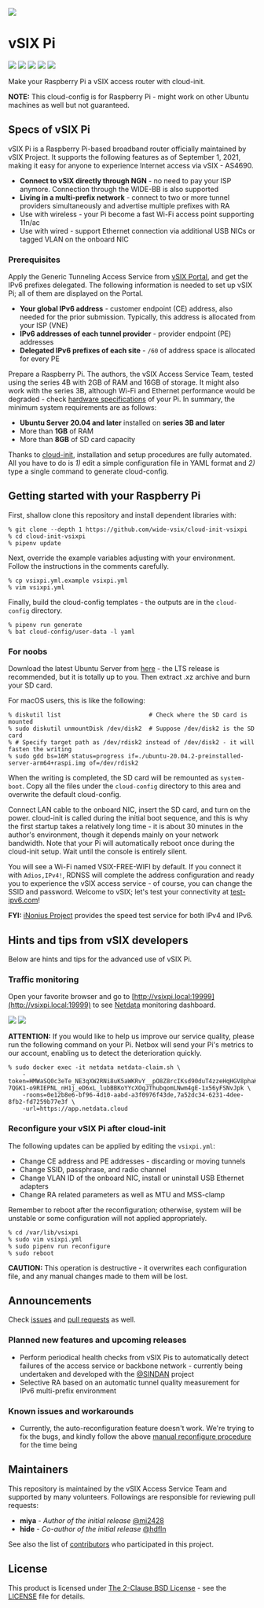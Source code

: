 ![](https://i.imgur.com/AluMwI0.png)

# vSIX Pi
[![](http://img.shields.io/github/license/wide-vsix/vsixpi)](LICENSE) [![](https://img.shields.io/github/issues/wide-vsix/vsixpi)](https://github.com/wide-vsix/vsixpi/issues) [![](https://img.shields.io/github/issues-pr/wide-vsix/vsixpi)](https://github.com/wide-vsix/vsixpi/pulls) [![](https://img.shields.io/github/last-commit/wide-vsix/vsixpi)](https://github.com/wide-vsix/vsixpi/commits) [![](https://img.shields.io/github/release/wide-vsix/vsixpi)](https://github.com/wide-vsix/vsixpi/releases)

Make your Raspberry Pi a vSIX access router with cloud-init.

**NOTE:** This cloud-config is for Raspberry Pi - might work on other Ubuntu machines as well but not guaranteed.

## Specs of vSIX Pi
vSIX Pi is a Raspberry Pi-based broadband router officially maintained by vSIX Project. It supports the following features as of September 1, 2021, making it easy for anyone to experience Internet access via vSIX - AS4690.

- **Connect to vSIX directly through NGN** - no need to pay your ISP anymore. Connection through the WIDE-BB is also supported 
- **Living in a multi-prefix network** - connect to two or more tunnel providers simultaneously and advertise multiple prefixes with RA
- Use with wireless - your Pi become a fast Wi-Fi access point supporting 11n/ac
- Use with wired - support Ethernet connection via additional USB NICs or tagged VLAN on the onboard NIC

### Prerequisites
Apply the Generic Tunneling Access Service from [vSIX Portal](https://portal.vsix.wide.ad.jp/), and get the IPv6 prefixes delegated. The following information is needed to set up vSIX Pi; all of them are displayed on the Portal.

- **Your global IPv6 address** - customer endpoint (CE) address, also needed for the prior submission. Typically, this address is allocated from your ISP (VNE)
- **IPv6 addresses of each tunnel provider** - provider endpoint (PE) addresses
- **Delegated IPv6 prefixes of each site** - `/60` of address space is allocated for every PE

Prepare a Raspberry Pi. The authors, the vSIX Access Service Team, tested using the series 4B with 2GB of RAM and 16GB of storage. It might also work with the series 3B, although Wi-Fi and Ethernet performance would be degraded - check  [hardware specifications](https://en.wikipedia.org/wiki/Raspberry_Pi#Specifications) of your Pi. In summary, the minimum system requirements are as follows:

- **Ubuntu Server 20.04 and later** installed on **series 3B and later**
- More than **1GB** of RAM
- More than **8GB** of SD card capacity

Thanks to [cloud-init](https://cloudinit.readthedocs.io/en/latest/), installation and setup procedures are fully automated. All you have to do is *1)* edit a simple configuration file in YAML format and *2)* type a single command to generate cloud-config.

## Getting started with your Raspberry Pi
First, shallow clone this repository and install dependent libraries with:

```
% git clone --depth 1 https://github.com/wide-vsix/cloud-init-vsixpi
% cd cloud-init-vsixpi
% pipenv update
```

Next, override the example variables adjusting with your environment. Follow the instructions in the comments carefully.

```
% cp vsixpi.yml.example vsixpi.yml
% vim vsixpi.yml
```

Finally, build the cloud-config templates - the outputs are in the `cloud-config` directory.

```
% pipenv run generate
% bat cloud-config/user-data -l yaml
```

### For noobs
Download the latest Ubuntu Server from [here](https://ubuntu.com/download/raspberry-pi) - the LTS release is recommended, but it is totally up to you. Then extract .xz archive and burn your SD card.

For macOS users, this is like the following:

```
% diskutil list                         # Check where the SD card is mounted
% sudo diskutil unmountDisk /dev/disk2  # Suppose /dev/disk2 is the SD card
% # Specify target path as /dev/rdisk2 instead of /dev/disk2 - it will fasten the writing
% sudo gdd bs=16M status=progress if=./ubuntu-20.04.2-preinstalled-server-arm64+raspi.img of=/dev/rdisk2
```

When the writing is completed, the SD card will be remounted as `system-boot`. Copy all the files under the `cloud-config` directory to this area and overwrite the default cloud-config.

Connect LAN cable to the onboard NIC, insert the SD card, and turn on the power. cloud-init is called during the initial boot sequence, and this is why the first startup takes a relatively long time - it is about 30 minutes in the author's environment, though it depends mainly on your network bandwidth. Note that your Pi will automatically reboot once during the cloud-init setup. Wait until the console is entirely silent.

You will see a Wi-Fi named VSIX-FREE-WIFI by default. If you connect it with `Adios,IPv4!`, RDNSS will complete the address configuration and ready you to experience the vSIX access service - of course, you can change the SSID and password. Welcome to vSIX; let's test your connectivity at [test-ipv6.com](https://test-ipv6.com/)!

**FYI:** [iNonius Project](https://inonius.net/) provides the speed test service for both IPv4 and IPv6.

## Hints and tips from vSIX developers
Below are hints and tips for the advanced use of vSIX Pi.

### Traffic monitoring
Open your favorite browser and go to [http://vsixpi.local:19999](http://vsixpi.local:19999) to see [Netdata](https://www.netdata.cloud/) monitoring dashboard.

[![](https://i.imgur.com/nHMLnWY.png)](https://i.imgur.com/nHMLnWY.png)
[![](https://i.imgur.com/uYjA47F.png)](https://i.imgur.com/uYjA47F.png)

**ATTENTION:** If you would like to help us improve our service quality, please run the following command on your Pi. Netbox will send your Pi's metrics to our account, enabling us to detect the deterioration quickly.

```
% sudo docker exec -it netdata netdata-claim.sh \
    -token=HMWaSQ0c3eTe_NE3qXW2RNi8uK5aWKRvY__pO8Z8rcIKsd90duT4zzeHqHGV8phaKzp-7QGK1-o9RIEPNL_nH1j_eD6xL_lubBBKoYYcXOqJThubqomLNwm4gE-1x56yFSNvJpk \
    -rooms=0e12b8e6-bf96-4d10-aabd-a3f0976f43de,7a52dc34-6231-4dee-8fb2-fd7259b77e3f \
    -url=https://app.netdata.cloud
```

### Reconfigure your vSIX Pi after cloud-init
The following updates can be applied by editing the `vsixpi.yml`:

- Change CE address and PE addresses - discarding or moving tunnels
- Change SSID, passphrase, and radio channel
- Change VLAN ID of the onboard NIC, install or uninstall USB Ethernet adapters
- Change RA related parameters as well as MTU and MSS-clamp

Remember to reboot after the reconfiguration; otherwise, system will be unstable or some configuration will not applied appropriately.

```
% cd /var/lib/vsixpi
% sudo vim vsixpi.yml
% sudo pipenv run reconfigure
% sudo reboot
```

**CAUTION:** This operation is destructive - it overwrites each configuration file, and any manual changes made to them will be lost.

## Announcements
Check [issues](https://github.com/wide-vsix/cloud-init-vsixpi/issues) and [pull requests](https://github.com/wide-vsix/cloud-init-vsixpi/pulls) as well.

### Planned new features and upcoming releases

- Perform periodical health checks from vSIX Pis to automatically detect failures of the access service or backbone network - currently being undertaken and developed with the [@SINDAN](https://github.com/SINDAN) project
- Selective RA based on an automatic tunnel quality measurement for IPv6 multi-prefix environment

### Known issues and workarounds

- Currently, the auto-reconfiguration feature doesn't work. We're trying to fix the bugs, and kindly follow the above [manual reconfigure procedure](https://github.com/wide-vsix/vsixpi#reconfigure-running-vsix-pi) for the time being

## Maintainers
This repository is maintained by the vSIX Access Service Team and supported by many volunteers. Followings are responsible for reviewing pull requests:

- **miya** - *Author of the initial release* [@mi2428](https://github.com/mi2428)
- **hide** - *Co-author of the initial release* [@hdfln](https://github.com/hdfln)

See also the list of [contributors](https://github.com/wide-vsix/vsixpi/graphs/contributors) who participated in this project.

## License
This product is licensed under [The 2-Clause BSD License](https://opensource.org/licenses/BSD-2-Clause) - see the [LICENSE](LICENSE) file for details.
